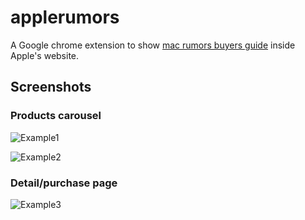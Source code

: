 # applerumors

A Google chrome extension to show [mac rumors buyers guide](https://buyersguide.macrumors.com) inside Apple's website.

## Screenshots

### Products carousel

![Example1](http://brovador.github.io/applerumors-chrome-extension/sample-1.png)

![Example2](http://brovador.github.io/applerumors-chrome-extension/sample-2.png)

### Detail/purchase page

![Example3](http://brovador.github.io/applerumors-chrome-extension/sample-3.png)

